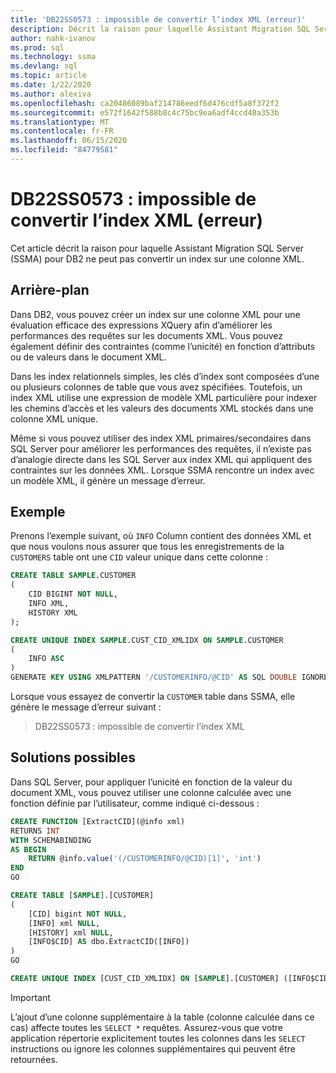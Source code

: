 ```yaml
---
title: 'DB22SS0573 : impossible de convertir l’index XML (erreur)'
description: Décrit la raison pour laquelle Assistant Migration SQL Server (SSMA) pour DB2 ne peut pas convertir un index sur une colonne XML.
author: nahk-ivanov
ms.prod: sql
ms.technology: ssma
ms.devlang: sql
ms.topic: article
ms.date: 1/22/2020
ms.author: alexiva
ms.openlocfilehash: ca20486089baf214786eedf6d476cdf5a8f372f2
ms.sourcegitcommit: e572f1642f588b8c4c75bc9ea6adf4ccd48a353b
ms.translationtype: MT
ms.contentlocale: fr-FR
ms.lasthandoff: 06/15/2020
ms.locfileid: "84779581"
---
```

# <a name="db22ss0573-xml-index-cannot-be-converted-error"></a>DB22SS0573 : impossible de convertir l’index XML (erreur)

Cet article décrit la raison pour laquelle Assistant Migration SQL Server (SSMA) pour DB2 ne peut pas convertir un index sur une colonne XML.

## <a name="background"></a>Arrière-plan

Dans DB2, vous pouvez créer un index sur une colonne XML pour une évaluation efficace des expressions XQuery afin d’améliorer les performances des requêtes sur les documents XML. Vous pouvez également définir des contraintes (comme l’unicité) en fonction d’attributs ou de valeurs dans le document XML.

Dans les index relationnels simples, les clés d’index sont composées d’une ou plusieurs colonnes de table que vous avez spécifiées. Toutefois, un index XML utilise une expression de modèle XML particulière pour indexer les chemins d’accès et les valeurs des documents XML stockés dans une colonne XML unique.

Même si vous pouvez utiliser des index XML primaires/secondaires dans SQL Server pour améliorer les performances des requêtes, il n’existe pas d’analogie directe dans les SQL Server aux index XML qui appliquent des contraintes sur les données XML. Lorsque SSMA rencontre un index avec un modèle XML, il génère un message d’erreur.

## <a name="example"></a>Exemple

Prenons l’exemple suivant, où `INFO` Column contient des données XML et que nous voulons nous assurer que tous les enregistrements de la `CUSTOMERS` table ont une `CID` valeur unique dans cette colonne :

```sql
CREATE TABLE SAMPLE.CUSTOMER
(
    CID BIGINT NOT NULL,
    INFO XML,
    HISTORY XML
);

CREATE UNIQUE INDEX SAMPLE.CUST_CID_XMLIDX ON SAMPLE.CUSTOMER
(
    INFO ASC
)
GENERATE KEY USING XMLPATTERN '/CUSTOMERINFO/@CID' AS SQL DOUBLE IGNORE INVALID VALUES;
```

Lorsque vous essayez de convertir la `CUSTOMER` table dans SSMA, elle génère le message d’erreur suivant :

> DB22SS0573 : impossible de convertir l’index XML

## <a name="possible-remedies"></a>Solutions possibles

Dans SQL Server, pour appliquer l’unicité en fonction de la valeur du document XML, vous pouvez utiliser une colonne calculée avec une fonction définie par l’utilisateur, comme indiqué ci-dessous :

```sql
CREATE FUNCTION [ExtractCID](@info xml)
RETURNS INT
WITH SCHEMABINDING
AS BEGIN
    RETURN @info.value('(/CUSTOMERINFO/@CID)[1]', 'int')  
END
GO

CREATE TABLE [SAMPLE].[CUSTOMER]
(
    [CID] bigint NOT NULL,
    [INFO] xml NULL,
    [HISTORY] xml NULL,
    [INFO$CID] AS dbo.ExtractCID([INFO])
)
GO

CREATE UNIQUE INDEX [CUST_CID_XMLIDX] ON [SAMPLE].[CUSTOMER] ([INFO$CID])
```

> [!IMPORTANT]
> L’ajout d’une colonne supplémentaire à la table (colonne calculée dans ce cas) affecte toutes les `SELECT *` requêtes. Assurez-vous que votre application répertorie explicitement toutes les colonnes dans les `SELECT` instructions ou ignore les colonnes supplémentaires qui peuvent être retournées.
